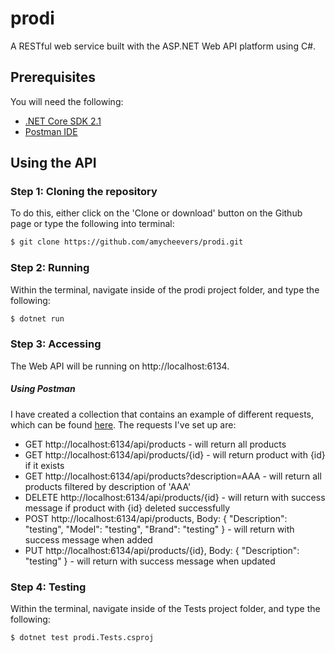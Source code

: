 # prodi
A RESTful web service built with the ASP.NET Web API platform using C#.
## Prerequisites
You will need the following:
   - [.NET Core SDK 2.1](https://www.microsoft.com/net/download)
   - [Postman IDE](https://www.getpostman.com/)
## Using the API
### Step 1: Cloning the repository
To do this, either click on the 'Clone or download' button on the Github page or type the following into terminal:
```sh
$ git clone https://github.com/amycheevers/prodi.git
```
### Step 2: Running
Within the terminal, navigate inside of the prodi project folder, and type the following:
```sh
$ dotnet run
```
### Step 3: Accessing
The Web API will be running on http://localhost:6134.
##### Using Postman
I have created a collection that contains an example of different requests, which can be found [here](https://www.getpostman.com/collections/a1b24edb9faca4701ee6).
The requests I've set up are:
   - GET http://localhost:6134/api/products - will return all products
   - GET http://localhost:6134/api/products/{id} - will return product with {id} if it exists
   - GET http://localhost:6134/api/products?description=AAA - will return all products filtered by description of 'AAA'
   - DELETE http://localhost:6134/api/products/{id} - will return with success message if product with {id} deleted successfully
   - POST http://localhost:6134/api/products, Body: { "Description": "testing", "Model": "testing", "Brand": "testing" } - will return with success message when added
   - PUT http://localhost:6134/api/products/{id}, Body: { "Description": "testing" } - will return with success message when updated
### Step 4: Testing
Within the terminal, navigate inside of the Tests project folder, and type the following:
```sh
$ dotnet test prodi.Tests.csproj
```
